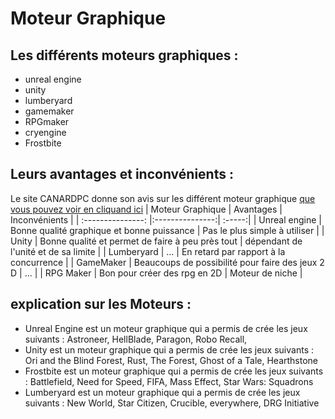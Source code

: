 # Moteur Graphique 

## Les différents moteurs graphiques :
- unreal engine
- unity
- lumberyard
- gamemaker
- RPGmaker
- cryengine
- Frostbite

## Leurs avantages et inconvénients :
Le site CANARDPC donne son avis sur les différent moteur graphique [que vous pouvez voir en cliquand ici](https://www.canardpc.com/hs22/unreal-engine)
| Moteur Graphique | Avantages | Inconvénients |
| :---------------: |:---------------:| :-----:|
| Unreal engine | Bonne qualité graphique et bonne puissance | Pas le plus simple à utiliser |
| Unity | Bonne qualité et permet de faire à peu près tout | dépendant de l'unité et de sa limite |
| Lumberyard | ... | En retard par rapport à la concurrence |
| GameMaker | Beaucoups de possibilité pour faire des jeux 2 D | ... |
| RPG Maker | Bon pour créer des rpg en 2D | Moteur de niche |

## explication sur les Moteurs :

- Unreal Engine est un moteur graphique qui a permis de crée les jeux suivants : Astroneer, HellBlade, Paragon, Robo Recall, 
- Unity est un moteur graphique qui a permis de crée les jeux suivants : Ori and the Blind Forest, Rust, The Forest, Ghost of a Tale, Hearthstone 
- Frostbite est un moteur graphique qui a permis de crée les jeux suivants : Battlefield, Need for Speed, FIFA, Mass Effect, Star Wars: Squadrons
- Lumberyard est un moteur graphique qui a permis de crée les jeux suivants : New World, Star Citizen, Crucible, everywhere, DRG Initiative
